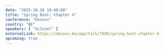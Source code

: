 ```yaml
---
date: "2025-10-10 10:40:00"
title: "Spring Boot: Chapter 4"
conference: "Devoxx"
country: "BE"
speakers: [ "bclozel" ]
externalLink: https://devoxx.be/app/talk/7038/spring-boot-chapter-4
upcoming: true
---
```

